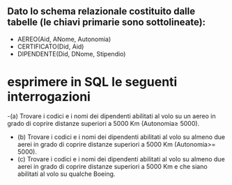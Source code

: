 ## Dato lo schema relazionale costituito dalle tabelle (le chiavi primarie sono sottolineate):

- AEREO(Aid, ANome, Autonomia)
- CERTIFICATO(Did, Aid)
- DIPENDENTE(Did, DNome, Stipendio)

# esprimere in SQL le seguenti interrogazioni

 -(a) Trovare i codici e i nomi dei dipendenti abilitati al volo su un aereo in grado di coprire distanze
      superiori a 5000 Km (Autonomia≥ 5000).
- (b) Trovare i codici e i nomi dei dipendenti abilitati al volo su almeno due aerei in grado di coprire
      distanze superiori a 5000 Km (Autonomia>= 5000).
- (c) Trovare i codici e i nomi dei dipendenti abilitati al volo su almeno due aerei in grado di coprire
      distanze superiori a 5000 Km e che siano abilitati al volo su qualche Boeing.
